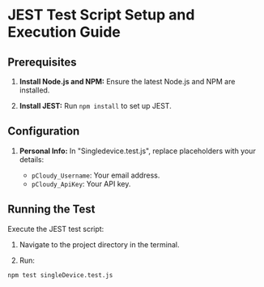 # JEST Test Script Setup and Execution Guide

## Prerequisites

1. **Install Node.js and NPM:** Ensure the latest Node.js and NPM are installed.

2. **Install JEST:** Run `npm install` to set up JEST.

## Configuration

1. **Personal Info:** In "Singledevice.test.js", replace placeholders with your details:

   - `pCloudy_Username`: Your email address.
   - `pCloudy_ApiKey`: Your API key.

## Running the Test

Execute the JEST test script:

1. Navigate to the project directory in the terminal.

2. Run:

```bash 
npm test singleDevice.test.js
